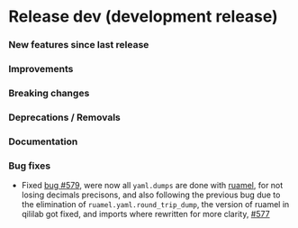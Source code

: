 # Release dev (development release)

### New features since last release

### Improvements

### Breaking changes

### Deprecations / Removals

### Documentation

### Bug fixes

- Fixed [bug #579](https://github.com/qilimanjaro-tech/qililab/issues/579), were now all `yaml.dumps` are done with [ruamel](https://yaml.readthedocs.io/en/latest/#changelog), for not losing decimals precisons, and also following the previous bug due to the elimination of `ruamel.yaml.round_trip_dump`, the version of ruamel in qililab got fixed, and imports where rewritten for more clarity, [#577](https://github.com/qilimanjaro-tech/qililab/pull/578)
